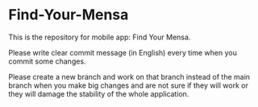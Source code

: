 # Find-Your-Mensa
This is the repository for mobile app: Find Your Mensa.

Please write clear commit message (in English) every time when you commit some changes.

Please create a new branch and work on that branch instead of the main branch when you make big changes and are not sure if they will work or they will damage the stability of the whole application.
